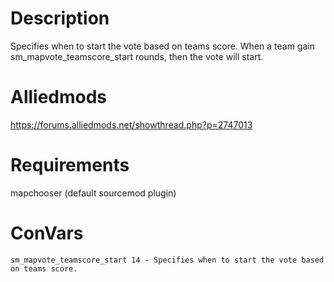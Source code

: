 # Description
Specifies when to start the vote based on teams score.
When a team gain sm_mapvote_teamscore_start rounds, then the vote will start.

# Alliedmods
https://forums.alliedmods.net/showthread.php?p=2747013

# Requirements
mapchooser (default sourcemod plugin)

# ConVars
```
sm_mapvote_teamscore_start 14 - Specifies when to start the vote based on teams score.
```
